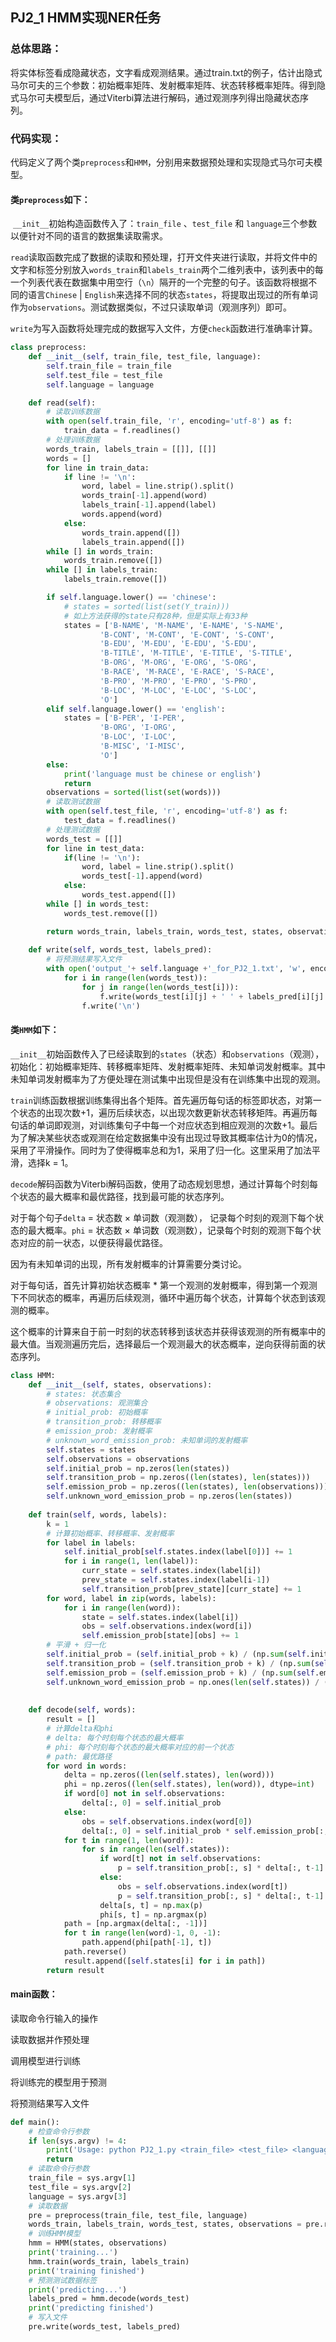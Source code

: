 ## PJ2_1 HMM实现NER任务

### 总体思路：

将实体标签看成隐藏状态，文字看成观测结果。通过train.txt的例子，估计出隐式马尔可夫的三个参数：初始概率矩阵、发射概率矩阵、状态转移概率矩阵。得到隐式马尔可夫模型后，通过Viterbi算法进行解码，通过观测序列得出隐藏状态序列。

### 代码实现：

代码定义了两个类`preprocess`和`HMM`，分别用来数据预处理和实现隐式马尔可夫模型。

#### 类`preprocess`如下：

​	`__init__`初始构造函数传入了：`train_file` 、`test_file` 和  `language`三个参数以便针对不同的语言的数据集读取需求。

​	`read`读取函数完成了数据的读取和预处理，打开文件夹进行读取，并将文件中的文字和标签分别放入`words_train`和`labels_train`两个二维列表中，该列表中的每一个列表代表在数据集中用空行（`\n`）隔开的一个完整的句子。该函数将根据不同的语言`Chinese` | `English`来选择不同的状态`states`，将提取出现过的所有单词作为`observations`。测试数据类似，不过只读取单词（观测序列）即可。

​	`write`为写入函数将处理完成的数据写入文件，方便`check`函数进行准确率计算。

```python
class preprocess:
    def __init__(self, train_file, test_file, language):
        self.train_file = train_file
        self.test_file = test_file
        self.language = language

    def read(self):
        # 读取训练数据
        with open(self.train_file, 'r', encoding='utf-8') as f:
            train_data = f.readlines()
        # 处理训练数据
        words_train, labels_train = [[]], [[]]
        words = []
        for line in train_data:
            if line != '\n':
                word, label = line.strip().split()
                words_train[-1].append(word)
                labels_train[-1].append(label)
                words.append(word)
            else:
                words_train.append([])
                labels_train.append([])
        while [] in words_train:
            words_train.remove([])
        while [] in labels_train:
            labels_train.remove([])

        if self.language.lower() == 'chinese':
            # states = sorted(list(set(Y_train)))
            # 如上方法获得的state只有28种，但是实际上有33种
            states = ['B-NAME', 'M-NAME', 'E-NAME', 'S-NAME',
                    'B-CONT', 'M-CONT', 'E-CONT', 'S-CONT',
                    'B-EDU', 'M-EDU', 'E-EDU', 'S-EDU',
                    'B-TITLE', 'M-TITLE', 'E-TITLE', 'S-TITLE',
                    'B-ORG', 'M-ORG', 'E-ORG', 'S-ORG',
                    'B-RACE', 'M-RACE', 'E-RACE', 'S-RACE',
                    'B-PRO', 'M-PRO', 'E-PRO', 'S-PRO',
                    'B-LOC', 'M-LOC', 'E-LOC', 'S-LOC', 
                    'O']
        elif self.language.lower() == 'english':
            states = ['B-PER', 'I-PER',
                    'B-ORG', 'I-ORG', 
                    'B-LOC', 'I-LOC', 
                    'B-MISC', 'I-MISC',
                    'O']
        else:
            print('language must be chinese or english')
            return
        observations = sorted(list(set(words)))
        # 读取测试数据
        with open(self.test_file, 'r', encoding='utf-8') as f:
            test_data = f.readlines()
        # 处理测试数据
        words_test = [[]]
        for line in test_data:
            if(line != '\n'):
                word, label = line.strip().split()
                words_test[-1].append(word)
            else:
                words_test.append([])
        while [] in words_test:
            words_test.remove([])

        return words_train, labels_train, words_test, states, observations
    
    def write(self, words_test, labels_pred):
        # 将预测结果写入文件
        with open('output_'+ self.language +'_for_PJ2_1.txt', 'w', encoding='utf-8') as f:
            for i in range(len(words_test)):
                for j in range(len(words_test[i])):
                    f.write(words_test[i][j] + ' ' + labels_pred[i][j] + '\n')
                f.write('\n')
```

#### 类`HMM`如下：

​	`__init__`初始函数传入了已经读取到的`states`（状态）和`observations`（观测），初始化：初始概率矩阵、转移概率矩阵、发射概率矩阵、未知单词发射概率。其中未知单词发射概率为了方便处理在测试集中出现但是没有在训练集中出现的观测。

​	`train`训练函数根据训练集得出各个矩阵。首先遍历每句话的标签即状态，对第一个状态的出现次数+1，遍历后续状态，以出现次数更新状态转移矩阵。再遍历每句话的单词即观测，对训练集句子中每一个对应状态到相应观测的次数+1。最后为了解决某些状态或观测在给定数据集中没有出现过导致其概率估计为0的情况，采用了平滑操作。同时为了使得概率总和为1，采用了归一化。这里采用了加法平滑，选择k = 1。

​	`decode`解码函数为Viterbi解码函数，使用了动态规划思想，通过计算每个时刻每个状态的最大概率和最优路径，找到最可能的状态序列。

对于每个句子`delta` = 状态数 × 单词数（观测数）， 记录每个时刻的观测下每个状态的最大概率。`phi` = 状态数 × 单词数（观测数），记录每个时刻的观测下每个状态对应的前一状态，以便获得最优路径。 

因为有未知单词的出现，所有发射概率的计算需要分类讨论。

对于每句话，首先计算初始状态概率 * 第一个观测的发射概率，得到第一个观测下不同状态的概率，再遍历后续观测，循环中遍历每个状态，计算每个状态到该观测的概率。

这个概率的计算来自于前一时刻的状态转移到该状态并获得该观测的所有概率中的最大值。当观测遍历完后，选择最后一个观测最大的状态概率，逆向获得前面的状态序列。

```python
class HMM:
    def __init__(self, states, observations):
        # states: 状态集合
        # observations: 观测集合
        # initial_prob: 初始概率
        # transition_prob: 转移概率
        # emission_prob: 发射概率
        # unknown_word_emission_prob: 未知单词的发射概率
        self.states = states
        self.observations = observations
        self.initial_prob = np.zeros(len(states))
        self.transition_prob = np.zeros((len(states), len(states)))
        self.emission_prob = np.zeros((len(states), len(observations)))
        self.unknown_word_emission_prob = np.zeros(len(states))
    
    def train(self, words, labels):
        k = 1
        # 计算初始概率、转移概率、发射概率
        for label in labels:
            self.initial_prob[self.states.index(label[0])] += 1
            for i in range(1, len(label)):
                curr_state = self.states.index(label[i])
                prev_state = self.states.index(label[i-1])
                self.transition_prob[prev_state][curr_state] += 1
        for word, label in zip(words, labels):
            for i in range(len(word)):
                state = self.states.index(label[i])
                obs = self.observations.index(word[i])
                self.emission_prob[state][obs] += 1
        # 平滑 + 归一化
        self.initial_prob = (self.initial_prob + k) / (np.sum(self.initial_prob) + k * len(self.states))
        self.transition_prob = (self.transition_prob + k) / (np.sum(self.transition_prob, axis=1, keepdims=True) + k * len(self.states))
        self.emission_prob = (self.emission_prob + k) / (np.sum(self.emission_prob, axis=1, keepdims=True) + k * (len(self.observations) + 1))
        self.unknown_word_emission_prob = np.ones(len(self.states)) / (np.sum(self.emission_prob, axis=1) + 1)  # 未知单词的发射概率等于均匀分布
    
    
    def decode(self, words):
        result = []
        # 计算delta和phi
        # delta: 每个时刻每个状态的最大概率
        # phi: 每个时刻每个状态的最大概率对应的前一个状态
        # path: 最优路径
        for word in words:
            delta = np.zeros((len(self.states), len(word)))
            phi = np.zeros((len(self.states), len(word)), dtype=int)
            if word[0] not in self.observations:
                delta[:, 0] = self.initial_prob
            else:
                obs = self.observations.index(word[0])
                delta[:, 0] = self.initial_prob * self.emission_prob[:, obs]
            for t in range(1, len(word)):
                for s in range(len(self.states)):
                    if word[t] not in self.observations:
                        p = self.transition_prob[:, s] * delta[:, t-1] * self.unknown_word_emission_prob
                    else:
                        obs = self.observations.index(word[t])
                        p = self.transition_prob[:, s] * delta[:, t-1] * self.emission_prob[s, obs]
                    delta[s, t] = np.max(p)
                    phi[s, t] = np.argmax(p)
            path = [np.argmax(delta[:, -1])]
            for t in range(len(word)-1, 0, -1):
                path.append(phi[path[-1], t])
            path.reverse()
            result.append([self.states[i] for i in path])
        return result
```

#### main函数：

读取命令行输入的操作

读取数据并作预处理

调用模型进行训练

将训练完的模型用于预测

将预测结果写入文件

```python
def main():
    # 检查命令行参数
    if len(sys.argv) != 4:
        print('Usage: python PJ2_1.py <train_file> <test_file> <language>')
        return 
    # 读取命令行参数
    train_file = sys.argv[1]
    test_file = sys.argv[2]
    language = sys.argv[3]
    # 读取数据
    pre = preprocess(train_file, test_file, language)
    words_train, labels_train, words_test, states, observations = pre.read()
    # 训练HMM模型
    hmm = HMM(states, observations)
    print('training...')
    hmm.train(words_train, labels_train)
    print('training finished')
    # 预测测试数据标签
    print('predicting...')
    labels_pred = hmm.decode(words_test)
    print('predicting finished')
    # 写入文件
    pre.write(words_test, labels_pred)
```

